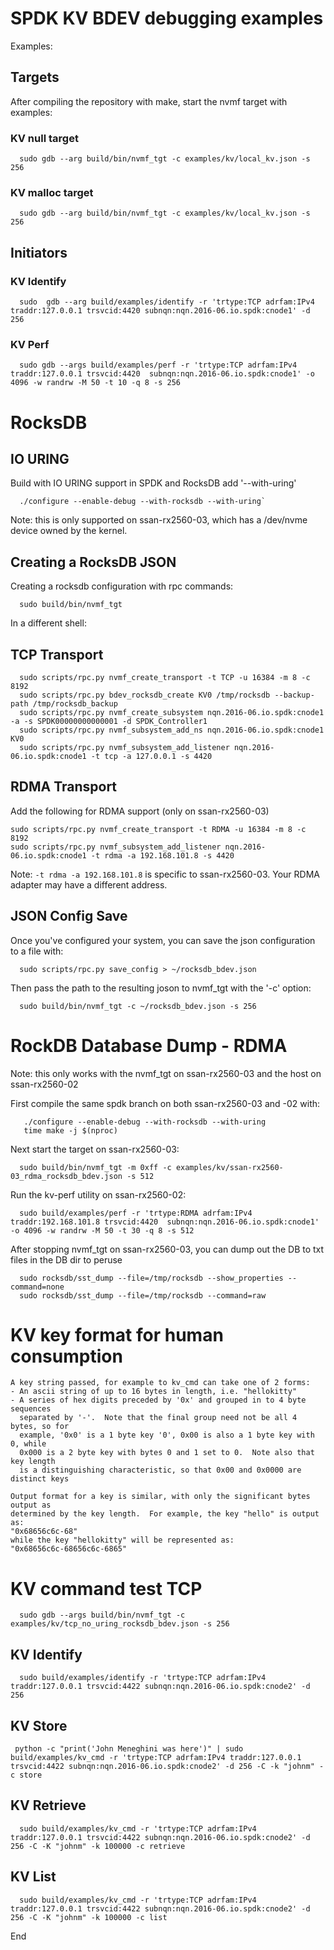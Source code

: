 # SPDK KV BDEV debugging examples

Examples:

## Targets

After compiling the repository with make, start the nvmf target with examples:

### KV null target

```
  sudo gdb --arg build/bin/nvmf_tgt -c examples/kv/local_kv.json -s 256
```

### KV malloc target

```
  sudo gdb --arg build/bin/nvmf_tgt -c examples/kv/local_kv.json -s 256
```

## Initiators

### KV Identify

```
  sudo  gdb --arg build/examples/identify -r 'trtype:TCP adrfam:IPv4 traddr:127.0.0.1 trsvcid:4420 subnqn:nqn.2016-06.io.spdk:cnode1' -d 256
```

### KV Perf

```
  sudo gdb --args build/examples/perf -r 'trtype:TCP adrfam:IPv4 traddr:127.0.0.1 trsvcid:4420  subnqn:nqn.2016-06.io.spdk:cnode1' -o 4096 -w randrw -M 50 -t 10 -q 8 -s 256
```

# RocksDB

## IO URING

Build with IO URING support in SPDK and RocksDB add '--with-uring'

```
  ./configure --enable-debug --with-rocksdb --with-uring`
```

Note: this is only supported on ssan-rx2560-03, which has a /dev/nvme device owned by the kernel.

## Creating a RocksDB JSON

Creating a rocksdb configuration with rpc commands:

```
  sudo build/bin/nvmf_tgt
```

In a different shell:

## TCP Transport

```
  sudo scripts/rpc.py nvmf_create_transport -t TCP -u 16384 -m 8 -c 8192
  sudo scripts/rpc.py bdev_rocksdb_create KV0 /tmp/rocksdb --backup-path /tmp/rocksdb_backup
  sudo scripts/rpc.py nvmf_create_subsystem nqn.2016-06.io.spdk:cnode1 -a -s SPDK00000000000001 -d SPDK_Controller1
  sudo scripts/rpc.py nvmf_subsystem_add_ns nqn.2016-06.io.spdk:cnode1 KV0
  sudo scripts/rpc.py nvmf_subsystem_add_listener nqn.2016-06.io.spdk:cnode1 -t tcp -a 127.0.0.1 -s 4420
```

## RDMA Transport

Add the following for RDMA support (only on ssan-rx2560-03)

```
sudo scripts/rpc.py nvmf_create_transport -t RDMA -u 16384 -m 8 -c 8192
sudo scripts/rpc.py nvmf_subsystem_add_listener nqn.2016-06.io.spdk:cnode1 -t rdma -a 192.168.101.8 -s 4420
```

Note: `-t rdma -a 192.168.101.8` is specific to ssan-rx2560-03. Your RDMA adapter may have a different address.

## JSON Config Save

Once you've configured your system, you can save the json configuration to a file with:

```
  sudo scripts/rpc.py save_config > ~/rocksdb_bdev.json
```

Then pass the path to the resulting joson to nvmf_tgt with the '-c' option:

```
  sudo build/bin/nvmf_tgt -c ~/rocksdb_bdev.json -s 256
```

# RockDB Database Dump - RDMA

Note: this only works with the nvmf_tgt on ssan-rx2560-03 and the host on ssan-rx2560-02

First compile the same spdk branch on both ssan-rx2560-03 and -02 with:

```
   ./configure --enable-debug --with-rocksdb --with-uring
   time make -j $(nproc)
```

Next start the target on ssan-rx2560-03:

```
  sudo build/bin/nvmf_tgt -m 0xff -c examples/kv/ssan-rx2560-03_rdma_rocksdb_bdev.json -s 512
```

Run the kv-perf utility on ssan-rx2560-02:

```
  sudo build/examples/perf -r 'trtype:RDMA adrfam:IPv4 traddr:192.168.101.8 trsvcid:4420  subnqn:nqn.2016-06.io.spdk:cnode1' -o 4096 -w randrw -M 50 -t 30 -q 8 -s 512
```

After stopping nvmf_tgt on ssan-rx2560-03, you can dump out the DB to txt files in the DB dir to peruse

```
  sudo rocksdb/sst_dump --file=/tmp/rocksdb --show_properties --command=none
  sudo rocksdb/sst_dump --file=/tmp/rocksdb --command=raw
```

# KV key format for human consumption

```
A key string passed, for example to kv_cmd can take one of 2 forms:
- An ascii string of up to 16 bytes in length, i.e. "hellokitty"
- A series of hex digits preceded by '0x' and grouped in to 4 byte sequences
  separated by '-'.  Note that the final group need not be all 4 bytes, so for
  example, '0x0' is a 1 byte key '0', 0x00 is also a 1 byte key with 0, while
  0x000 is a 2 byte key with bytes 0 and 1 set to 0.  Note also that key length
  is a distinguishing characteristic, so that 0x00 and 0x0000 are distinct keys

Output format for a key is similar, with only the significant bytes output as
determined by the key length.  For example, the key "hello" is output as:
"0x68656c6c-68"
while the key "hellokitty" will be represented as:
"0x68656c6c-68656c6c-6865"

```
# KV command test TCP

```
  sudo gdb --args build/bin/nvmf_tgt -c examples/kv/tcp_no_uring_rocksdb_bdev.json -s 256
```

## KV Identify

```
  sudo build/examples/identify -r 'trtype:TCP adrfam:IPv4 traddr:127.0.0.1 trsvcid:4422 subnqn:nqn.2016-06.io.spdk:cnode2' -d 256
```

## KV Store

```
 python -c "print('John Meneghini was here')" | sudo build/examples/kv_cmd -r 'trtype:TCP adrfam:IPv4 traddr:127.0.0.1 trsvcid:4422 subnqn:nqn.2016-06.io.spdk:cnode2' -d 256 -C -k "johnm" -c store
```

## KV Retrieve

```
  sudo build/examples/kv_cmd -r 'trtype:TCP adrfam:IPv4 traddr:127.0.0.1 trsvcid:4422 subnqn:nqn.2016-06.io.spdk:cnode2' -d 256 -C -K "johnm" -k 100000 -c retrieve
```

## KV List

```
  sudo build/examples/kv_cmd -r 'trtype:TCP adrfam:IPv4 traddr:127.0.0.1 trsvcid:4422 subnqn:nqn.2016-06.io.spdk:cnode2' -d 256 -C -K "johnm" -k 100000 -c list
```

End
